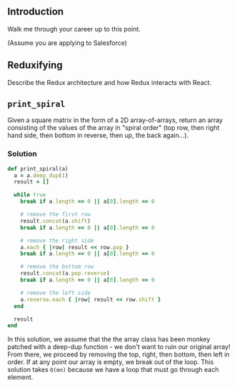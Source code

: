 ## Introduction

Walk me through your career up to this point.

(Assume you are applying to Salesforce)

## Reduxifying

Describe the Redux architecture and how Redux interacts with React.

## `print_spiral`

Given a square matrix in the form of a 2D array-of-arrays, return an
array consisting of the values of the array in "spiral order" (top row,
then right hand side, then bottom in reverse, then up, the back
again...).

### Solution

```ruby
def print_spiral(a)
  a = a.deep_dup(1)
  result = []

  while true
    break if a.length == 0 || a[0].length == 0

    # remove the first row
    result.concat(a.shift)
    break if a.length == 0 || a[0].length == 0

    # remove the right side
    a.each { |row| result << row.pop }
    break if a.length == 0 || a[0].length == 0

    # remove the bottom row
    result.concat(a.pop.reverse)
    break if a.length == 0 || a[0].length == 0

    # remove the left side
    a.reverse.each { |row| result << row.shift }
  end

  result
end
```

In this solution, we assume that the the array class has been monkey patched with a deep-dup function - we don't want to ruin our original array! From there, we proceed by removing the top, right, then bottom, then left in order. If at any point our array is empty, we break out of the loop. This solution takes `O(mn)` because we have a loop that must go through each element.
